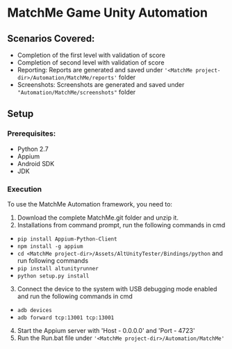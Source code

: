 # MatchMe Game Unity Automation

## Scenarios Covered:

* Completion of the first level with validation of score
* Completion of second level with validation of score
* Reporting: Reports are generated and saved under ``'<MatchMe project-dir>/Automation/MatchMe/reports'`` folder
* Screenshots: Screenshots are generated and saved under ``"Automation/MatchMe/screenshots"`` folder

## Setup

### Prerequisites:
* Python 2.7
* Appium
* Android SDK
* JDK

### Execution

To use the MatchMe Automation framework, you need to:

1. Download the complete MatchMe.git folder and unzip it.
2. Installations from command prompt, run the following commands in cmd
* ``pip install Appium-Python-Client``
* ``npm install -g appium``
* ``cd <MatchMe project-dir>/Assets/AltUnityTester/Bindings/python`` and run following commands
* ``pip install altunityrunner``
* ``python setup.py install``
3. Connect the device to the system with USB debugging mode enabled and run the following commands in cmd
* ``adb devices``
* ``adb forward tcp:13001 tcp:13001``
4. Start the Appium server with 'Host - 0.0.0.0' and 'Port - 4723'
5. Run the Run.bat file under ``'<MatchMe project-dir>/Automation/MatchMe'``
  
  